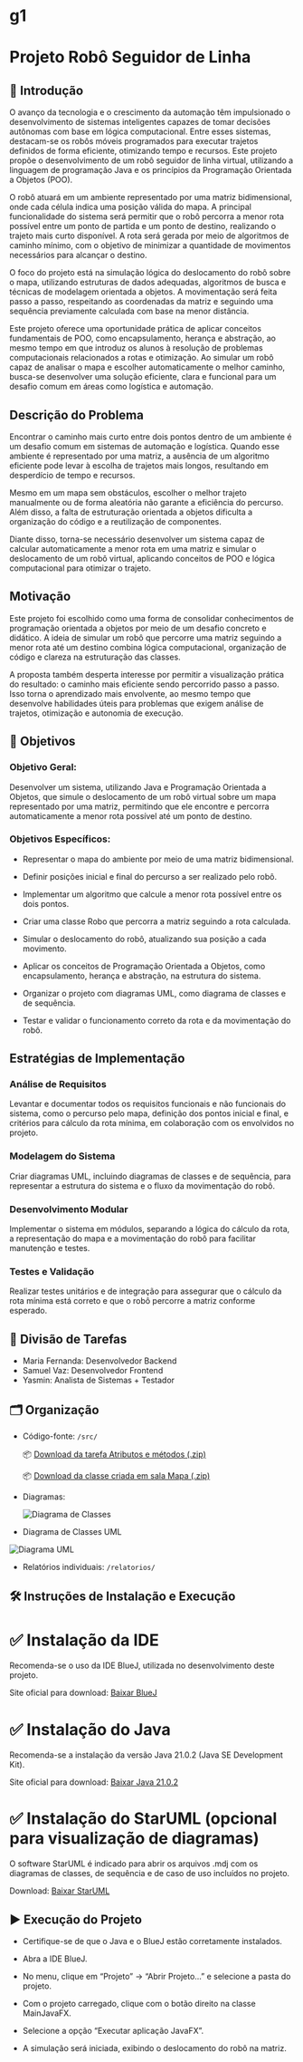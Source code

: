 # g1
# Projeto Robô Seguidor de Linha

## 📘 Introdução
O avanço da tecnologia e o crescimento da automação têm impulsionado o desenvolvimento de sistemas inteligentes capazes de tomar decisões autônomas com base em lógica computacional. Entre esses sistemas, destacam-se os robôs móveis programados para executar trajetos definidos de forma eficiente, otimizando tempo e recursos. Este projeto propõe o desenvolvimento de um robô seguidor de linha virtual, utilizando a linguagem de programação Java e os princípios da Programação Orientada a Objetos (POO).

O robô atuará em um ambiente representado por uma matriz bidimensional, onde cada célula indica uma posição válida do mapa. A principal funcionalidade do sistema será permitir que o robô percorra a menor rota possível entre um ponto de partida e um ponto de destino, realizando o trajeto mais curto disponível. A rota será gerada por meio de algoritmos de caminho mínimo, com o objetivo de minimizar a quantidade de movimentos necessários para alcançar o destino.

O foco do projeto está na simulação lógica do deslocamento do robô sobre o mapa, utilizando estruturas de dados adequadas, algoritmos de busca e técnicas de modelagem orientada a objetos. A movimentação será feita passo a passo, respeitando as coordenadas da matriz e seguindo uma sequência previamente calculada com base na menor distância.

Este projeto oferece uma oportunidade prática de aplicar conceitos fundamentais de POO, como encapsulamento, herança e abstração, ao mesmo tempo em que introduz os alunos à resolução de problemas computacionais relacionados a rotas e otimização. Ao simular um robô capaz de analisar o mapa e escolher automaticamente o melhor caminho, busca-se desenvolver uma solução eficiente, clara e funcional para um desafio comum em áreas como logística e automação.

## Descrição do Problema
Encontrar o caminho mais curto entre dois pontos dentro de um ambiente é um desafio comum em sistemas de automação e logística. Quando esse ambiente é representado por uma matriz, a ausência de um algoritmo eficiente pode levar à escolha de trajetos mais longos, resultando em desperdício de tempo e recursos.

Mesmo em um mapa sem obstáculos, escolher o melhor trajeto manualmente ou de forma aleatória não garante a eficiência do percurso. Além disso, a falta de estruturação orientada a objetos dificulta a organização do código e a reutilização de componentes.

Diante disso, torna-se necessário desenvolver um sistema capaz de calcular automaticamente a menor rota em uma matriz e simular o deslocamento de um robô virtual, aplicando conceitos de POO e lógica computacional para otimizar o trajeto.

## Motivação
Este projeto foi escolhido como uma forma de consolidar conhecimentos de programação orientada a objetos por meio de um desafio concreto e didático. A ideia de simular um robô que percorre uma matriz seguindo a menor rota até um destino combina lógica computacional, organização de código e clareza na estruturação das classes.

A proposta também desperta interesse por permitir a visualização prática do resultado: o caminho mais eficiente sendo percorrido passo a passo. Isso torna o aprendizado mais envolvente, ao mesmo tempo que desenvolve habilidades úteis para problemas que exigem análise de trajetos, otimização e autonomia de execução.



## 🎯 Objetivos

### Objetivo Geral:
Desenvolver um sistema, utilizando Java e Programação Orientada a Objetos, que simule o deslocamento de um robô virtual sobre um mapa representado por uma matriz, permitindo que ele encontre e percorra automaticamente a menor rota possível até um ponto de destino.


### Objetivos Específicos:
- Representar o mapa do ambiente por meio de uma matriz bidimensional.

- Definir posições inicial e final do percurso a ser realizado pelo robô.

- Implementar um algoritmo que calcule a menor rota possível entre os dois pontos.

- Criar uma classe Robo que percorra a matriz seguindo a rota calculada.

- Simular o deslocamento do robô, atualizando sua posição a cada movimento.

- Aplicar os conceitos de Programação Orientada a Objetos, como encapsulamento, herança e abstração, na estrutura do sistema.

- Organizar o projeto com diagramas UML, como diagrama de classes e de sequência.

- Testar e validar o funcionamento correto da rota e da movimentação do robô.

## Estratégias de Implementação
### Análise de Requisitos
Levantar e documentar todos os requisitos funcionais e não funcionais do sistema, como o percurso pelo mapa, definição dos pontos inicial e final, e critérios para cálculo da rota mínima, em colaboração com os envolvidos no projeto.

### Modelagem do Sistema
Criar diagramas UML, incluindo diagramas de classes e de sequência, para representar a estrutura do sistema e o fluxo da movimentação do robô.

### Desenvolvimento Modular
Implementar o sistema em módulos, separando a lógica do cálculo da rota, a representação do mapa e a movimentação do robô para facilitar manutenção e testes.

### Testes e Validação
Realizar testes unitários e de integração para assegurar que o cálculo da rota mínima está correto e que o robô percorre a matriz conforme esperado.

## 📌 Divisão de Tarefas
- Maria Fernanda: Desenvolvedor Backend
- Samuel Vaz: Desenvolvedor Frontend
- Yasmin: Analista de Sistemas + Testador

## 🗂️ Organização
- Código-fonte: `/src/`
  
  📦 [Download da tarefa Atributos e métodos (.zip)](atributos_metodos.zip)
  
  📦 [Download da classe criada em sala Mapa (.zip)](mapaAtacadista.zip)


- Diagramas:
  
  ![Diagrama de Classes](https://github.com/poo-ee-2025-1/g1/blob/main/diagramas/diagrama.png?raw=true)
  
- Diagrama de Classes UML

![Diagrama UML](https://github.com/poo-ee-2025-1/g1/blob/main/diagramas/diagrama%20UML%20das%20classes.png?raw=true)

  
- Relatórios individuais: `/relatorios/`

## 🛠️ Instruções de Instalação e Execução
# ✅ Instalação da IDE
Recomenda-se o uso da IDE BlueJ, utilizada no desenvolvimento deste projeto.

Site oficial para download: [Baixar BlueJ](https://www.bluej.org)

# ✅ Instalação do Java
Recomenda-se a instalação da versão Java 21.0.2 (Java SE Development Kit).

Site oficial para download: [Baixar Java 21.0.2](https://www.oracle.com/java/technologies/javase-downloads.html)

# ✅ Instalação do StarUML (opcional para visualização de diagramas)
O software StarUML é indicado para abrir os arquivos .mdj com os diagramas de classes, de sequência e de caso de uso incluídos no projeto.

Download: [Baixar StarUML](https://staruml.io)

## ▶️ Execução do Projeto
- Certifique-se de que o Java e o BlueJ estão corretamente instalados.

- Abra a IDE BlueJ.

- No menu, clique em “Projeto” → “Abrir Projeto…” e selecione a pasta do projeto.

- Com o projeto carregado, clique com o botão direito na classe MainJavaFX.

- Selecione a opção “Executar aplicação JavaFX”.

- A simulação será iniciada, exibindo o deslocamento do robô na matriz.
